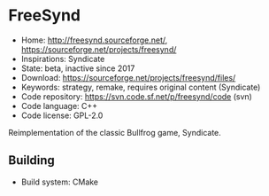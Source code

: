 # FreeSynd

- Home: http://freesynd.sourceforge.net/, https://sourceforge.net/projects/freesynd/
- Inspirations: Syndicate
- State: beta, inactive since 2017
- Download: https://sourceforge.net/projects/freesynd/files/
- Keywords: strategy, remake, requires original content (Syndicate)
- Code repository: https://svn.code.sf.net/p/freesynd/code (svn)
- Code language: C++
- Code license: GPL-2.0

Reimplementation of the classic Bullfrog game, Syndicate.

## Building

- Build system: CMake
